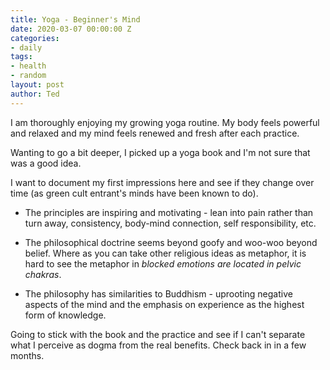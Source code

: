 ```yaml
---
title: Yoga - Beginner's Mind
date: 2020-03-07 00:00:00 Z
categories:
- daily
tags:
- health
- random
layout: post
author: Ted
---
```


I am thoroughly enjoying my growing yoga routine. My body feels powerful and relaxed and my mind feels renewed and fresh after each practice.

Wanting to go a bit deeper, I picked up a yoga book and I'm not sure that was a good idea.

I want to document my first impressions here and see if they change over time (as green cult entrant's minds have been known to do).

- The principles are inspiring and motivating - lean into pain rather than turn away, consistency, body-mind connection, self responsibility, etc.     

- The philosophical doctrine seems beyond goofy and woo-woo beyond belief. Where as you can take other religious ideas as metaphor, it is hard to see the metaphor in _blocked emotions are located in pelvic chakras_.  

- The philosophy has similarities to Buddhism - uprooting negative aspects of the mind and the emphasis on experience as the highest form of knowledge.

Going to stick with the book and the practice and see if I can't separate what I perceive as dogma from the real benefits. Check back in in a few months.
